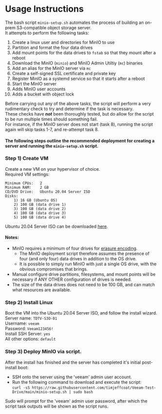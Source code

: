# Usage Instructions
The bash script `minio-setup.sh` automates the process of building an on-prem S3-compatible object storage server.  
It attempts to perform the following tasks:
1. Create a linux user and directories for MinIO to use
2. Partition and format the four data drives
3. Add mount points for the data drives to `fstab` so that they mount after a reboot
4. Download the MinIO (`minio`) and MinIO Admin Utiltiy (`mc`) binaries
5. Add an alias for the MinIO server via `mc`
6. Create a self-signed SSL certificate and private key
7. Register MinIO as a systemd service so that it starts after a reboot
8. Start the MinIO server
9. Adds MinIO user accounts
10. Adds a bucket with object lock
  
Before carrying out any of the above tasks, the script will perform a very rudimentary check to try and determine if the task is necessary.  
These checks have ***not*** been thoroughly tested, but do allow for the script to be run multiple times should something fail.  
For instance, if the MinIO server does not start (task 8), running the script again will skip tasks 1-7, and re-attempt task 8.  
  
#### The following steps outline the recommended deployment for creating a server and running the `minio-setup.sh` script.  
### Step 1) Create VM
Create a new VM on your hypervisor of choice.  
Required VM settings:
```
Minimum CPUs:	2
Minimum RAM:	2 GB
CD/DVD Drive: 	Ubuntu 20.04 Server ISO
Disks:
	1) 16 GB (Ubuntu OS)
	2) 100 GB (data drive 1)
	3) 100 GB (data drive 2)
	4) 100 GB (data drive 3)
	5) 100 GB (data drive 4)
```	
Ubuntu 20.04 Server ISO can be downloaded [here](https://releases.ubuntu.com/20.04/ubuntu-20.04.3-live-server-amd64.iso).

#### Notes:
* MinIO requires a minimum of four drives for [erasure encoding](https://docs.min.io/minio/baremetal/concepts/erasure-coding.html).
	* The MinIO deployment script therefore assumes the presence of four (and only four) data drives in addition to the OS drive. 
	* It is possible to simply run MinIO with just a single OS drive, with the obvious compromises that brings. 
* Manual configure drive partitions, filesystems, and mount points will be necessary if ANY OTHER configuration of drives is needed. 
* The size of the data drives does not need to be 100 GB, and can match what resources are available.

### Step 2) Install Linux
Boot the VM into the Ubuntu 20.04 Server ISO, and follow the install wizard.  
Server name:		`TDTV-S3O-01`  
Username: 		`veeam`  
Password: 		`Veeam123456!`  
Install SSH Server:	`yes`  
All other options:	`default`  

### Step 3) Deploy MinIO via script.
After the install has finished and the server has completed it's initial post-install boot:
* SSH onto the server using the 'veeam' admin user account.  
* Run the following command to download and execute the script:  
`curl -sS https://raw.githubusercontent.com/timjeffcoat/Veeam-Test-Drive/main/minio-setup.sh | sudo bash`  
  
Sudo will prompt for the 'veeam' admin user password, after which the script task outputs will be shown as the script runs.  

